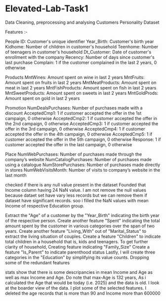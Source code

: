 # Elevated-Lab-Task1
Data Cleaning, preprocessing and analysing Customers Personality Dataset

Features :-

People
ID: Customer's unique identifier
Year_Birth: Customer's birth year
Kidhome: Number of children in customer's household
Teenhome: Number of teenagers in customer's household
Dt_Customer: Date of customer's enrollment with the company
Recency: Number of days since customer's last purchase
Complain: 1 if the customer complained in the last 2 years, 0 otherwise


Products
MntWines: Amount spent on wine in last 2 years
MntFruits: Amount spent on fruits in last 2 years
MntMeatProducts: Amount spent on meat in last 2 years
MntFishProducts: Amount spent on fish in last 2 years
MntSweetProducts: Amount spent on sweets in last 2 years
MntGoldProds: Amount spent on gold in last 2 years


Promotion
NumDealsPurchases: Number of purchases made with a discount
AcceptedCmp1: 1 if customer accepted the offer in the 1st campaign, 0 otherwise
AcceptedCmp2: 1 if customer accepted the offer in the 2nd campaign, 0 otherwise
AcceptedCmp3: 1 if customer accepted the offer in the 3rd campaign, 0 otherwise
AcceptedCmp4: 1 if customer accepted the offer in the 4th campaign, 0 otherwise
AcceptedCmp5: 1 if customer accepted the offer in the 5th campaign, 0 otherwise
Response: 1 if customer accepted the offer in the last campaign, 0 otherwise


Place
NumWebPurchases: Number of purchases made through the company’s website
NumCatalogPurchases: Number of purchases made using a catalogue
NumStorePurchases: Number of purchases made directly in stores
NumWebVisitsMonth: Number of visits to company’s website in the last month


checked if there is any null value present in the dataset
Founded that Income column having 24 NaN value.
I am not remove the null values because dataet set have vary less records but we can remove them if dataset have significant records.
soo i filled the NaN values with mean Income of respective Education group.

Extract the "Age" of a customer by the "Year_Birth" indicating the birth year of the respective person.
Create another feature "Spent" indicating the total amount spent by the customer in various categories over the span of two years.
Create another feature "Living_With" out of "Marital_Status" to extract the living situation of couples.
Create a feature "Children" to indicate total children in a household that is, kids and teenagers.
To get further clarity of household, Creating feature indicating "Family_Size"
Create a feature "Is_Parent" to indicate parenthood status
Lastly, I will create three categories in the "Education" by simplifying its value counts.
Dropping some of the redundant features

stats show that there is some descripancies in mean Income and Age as well as max Income and Age.
Do note that max-Age is 132 years, As i calculated the Age that would be today (i.e. 2025) and the data is old.
I look at the boarder view of the data. I plot some of the selected features.
I deleted the age records that is more than 90 and Income more than 600000
